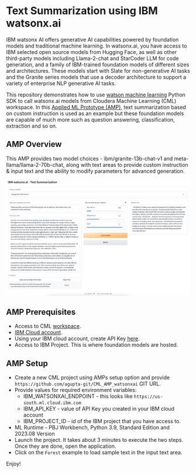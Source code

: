 # Text Summarization using IBM watsonx.ai
IBM watsonx AI offers generative AI capabilities powered by foundation models and traditional machine learning. In watsonx.ai, you have access to IBM selected open source models from Hugging Face, as well as other third-party models including Llama-2-chat and StarCoder LLM for code generation, and a family of IBM-trained foundation models of different sizes and architectures. These models start with Slate for non-generative AI tasks and the Granite series models that use a decoder architecture to support a variety of enterprise NLP generative AI tasks.

This repository demonstrates how to use [watson machine learning](https://ibm.github.io/watson-machine-learning-sdk/) Python SDK to call watsonx.ai models from Cloudera Machine Learning (CML) workspace. In this [Applied ML Prototype (AMP)](https://docs.cloudera.com/machine-learning/cloud/applied-ml-prototypes/topics/ml-amps-overview.html), text summarization based on custom instruction is used as an example but these foundation models are capable of much more such as question answering, classification, extraction and so on.

## AMP Overview
This AMP provides two model choices - ibm/granite-13b-chat-v1 and meta-llama/llama-2-70b-chat, along with text areas to provide custom instruction & input text and the ability to modify parameters for advanced generation.

![image](/assets/app_interface.png)

## AMP Prerequisites
- Access to CML [workspace](https://docs.cloudera.com/machine-learning/cloud/workspaces/topics/ml-provision-workspaces.html).
- [IBM Cloud account](https://www.ibm.com/cloud).
- Using your IBM cloud account, create API Key [here](https://cloud.ibm.com/iam/apikeys).
- Access to IBM Project. This is where foundation models are hosted.
 
 ## AMP Setup
 - Create a new CML project using AMPs setup option and provide `https://github.com/agupta-git/CML_AMP_watsonxai` GIT URL.
 - Provide values for required environment variables:
   - IBM_WATSONXAI_ENDPOINT - this looks like `https://us-south.ml.cloud.ibm.com`
   - IBM_API_KEY - value of API Key you created in your IBM cloud account
   - IBM_PROJECT_ID - id of the IBM project that you have access to.
- ML Runtime - PBJ Workbench, Python 3.9, Standard Edition and 2023.08 Version
- Launch the project. It takes about 3 minutes to execute the two steps. Once they are done, open the application.
- Click on the `Forest` example to load sample text in the input text area.

Enjoy!
